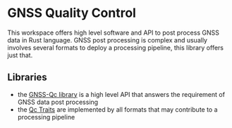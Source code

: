 GNSS Quality Control
====================

This workspace offers high level software and API to post process GNSS data
in Rust language. GNSS post processing is complex and usually involves
several formats to deploy a processing pipeline, this library offers just that.

## Libraries

- the [GNSS-Qc library](qc/) is a high level API that answers the requirement
of GNSS data post processing
- the [Qc Traits](traits/) are implemented by all formats that may contribute
to a processing pipeline
